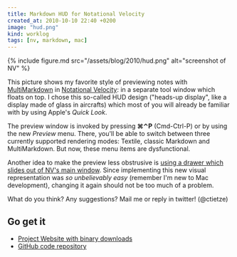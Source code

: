 ```yaml
---
title: Markdown HUD for Notational Velocity
created_at: 2010-10-10 22:40 +0200
image: "hud.png"
kind: worklog
tags: [nv, markdown, mac]
---
```


{% include figure.md src="/assets/blog/2010/hud.png" alt="screenshot of NV" %}

This picture shows my favorite style of previewing notes with [MultiMarkdown][mmd] in [Notational Velocity][nv]: in a separate tool window which floats on top.  I chose this so-called HUD design ("heads-up display", like a display made of glass in aircrafts) which most of you will already be familiar with by using Apple's _Quick Look_.

The preview window is invoked by pressing **&#8984;&#8963;P** (Cmd-Ctrl-P) or by using the new _Preview_ menu.  There, you'll be able to switch between three currently supported rendering modes:  Textile, classic Markdown and MultiMarkdown.  But now, these menu items are dysfunctional.

Another idea to make the preview less obstrusive is [using a drawer which slides out of NV's main window][pe].  Since implementing this new visual representation was _so unbelievably easy_ (remember I'm new to Mac development), changing it again should not be too much of a problem.

What do you think?  Any suggestions? Mail me or reply in twitter! (@ctietze)

[nv]: http://notational.net/
[mmd]: http://fletcherpenney.net/multimarkdown/
[pe]: http://www.practicallyefficient.com/2010/09/29/a-call-for-folks-interested-in-working-on-notational-velocity/

## Go get it ##

*   [Project Website with binary downloads](/zettelkasten/nv)
*   [GitHub code repository](http://github.com/DivineDominion/nv)
